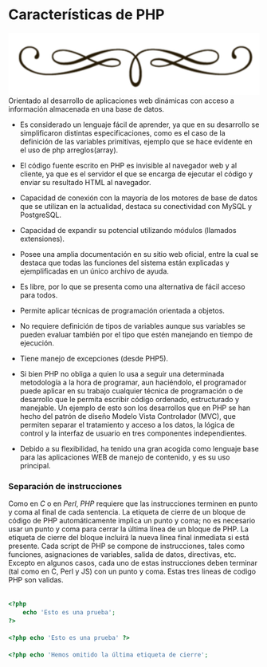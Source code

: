 <div class="text-center" markdown="0">

# Características de PHP
<div>
<img src="assets/vineta.png" class="vineta" />
</div>

</div>


<div class="justify">
Orientado al desarrollo de aplicaciones web dinámicas con acceso a información almacenada en una base de datos.

- Es considerado un lenguaje fácil de aprender, ya que en su desarrollo se simplificaron distintas especificaciones, como es el caso de la definición de las variables primitivas, ejemplo que se hace evidente en el uso de php arreglos(array).

- El código fuente escrito en PHP es invisible al navegador web y al cliente, ya que es el servidor el que se encarga de ejecutar el código y enviar su resultado HTML al navegador.

- Capacidad de conexión con la mayoría de los motores de base de datos que se utilizan en la actualidad, destaca su conectividad con MySQL y PostgreSQL.

- Capacidad de expandir su potencial utilizando módulos (llamados extensiones).

- Posee una amplia documentación en su sitio web oficial, entre la cual se destaca que todas las funciones del sistema están explicadas y ejemplificadas en un único archivo de ayuda.

- Es libre, por lo que se presenta como una alternativa de fácil acceso para todos.

- Permite aplicar técnicas de programación orientada a objetos.

- No requiere definición de tipos de variables aunque sus variables se pueden evaluar también por el tipo que estén manejando en tiempo de ejecución.

- Tiene manejo de excepciones (desde PHP5).

- Si bien PHP no obliga a quien lo usa a seguir una determinada metodología a la hora de programar, aun haciéndolo, el programador puede aplicar en su trabajo cualquier técnica de programación o de desarrollo que le permita escribir código ordenado, estructurado y manejable. Un ejemplo de esto son los desarrollos que en PHP se han hecho del patrón de diseño Modelo Vista Controlador (MVC), que permiten separar el tratamiento y acceso a los datos, la lógica de control y la interfaz de usuario en tres componentes independientes.

- Debido a su flexibilidad, ha tenido una gran acogida como lenguaje base para las aplicaciones WEB de manejo de contenido, y es su uso principal.

</div>

### Separación de instrucciones
<div class="justify">
Como en <em>C</em> o en <em>Perl</em>, <em>PHP</em> requiere que las instrucciones terminen en punto y coma al final de cada sentencia. La etiqueta de cierre de un bloque de código de PHP automáticamente implica un punto y coma; no es necesario usar un punto y coma para cerrar la última línea de un bloque de PHP. La etiqueta de cierre del bloque incluirá la nueva línea final inmediata si está presente.
Cada script de PHP se compone de instrucciones, tales como funciones, asignaciones de variables, salida de datos, directivas, etc. Excepto en algunos casos, cada uno de estas instrucciones deben terminar (tal como en C, Perl y JS) con un punto y coma.
Estas tres lineas de codigo PHP son validas.
</div>
<br>

```php
<?php
    echo 'Esto es una prueba';
?>

<?php echo 'Esto es una prueba' ?>

<?php echo 'Hemos omitido la última etiqueta de cierre'; 
```